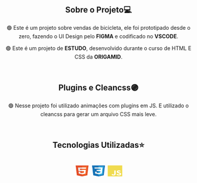 <h2 align="center"> Sobre o Projeto💻 </h2>

<div align="center">
  
 🟢 Este é um projeto sobre vendas de bicicleta, ele foi prototipado desde o zero, fazendo o UI Design pelo <strong>FIGMA</strong> e codificado no <strong>VSCODE</strong>.

 🟢 Este é um projeto de <strong>ESTUDO</strong>, desenvolvido durante o curso de HTML E CSS da <strong>ORIGAMID</strong>.
  
</div>

<br>

<h2 align="center"> Plugins e Cleancss🟣 </h2>

<div align="center">
  
 🟢 Nesse projeto foi utilizado animações com plugins em JS. E utilizado o cleancss para gerar um arquivo CSS mais leve.

</div>

<br>

<h2 align="center"> Tecnologias Utilizadas⭐ </h2>

<div style="display: inline_block" align="center"><br>
  <img align="center" alt="HTML" height="30" width="40" src="https://raw.githubusercontent.com/devicons/devicon/master/icons/html5/html5-original.svg">
  <img align="center" alt="CSS" height="30" width="40" src="https://raw.githubusercontent.com/devicons/devicon/master/icons/css3/css3-original.svg">
  <img align="center" alt="Js" height="30" width="40" src="https://raw.githubusercontent.com/devicons/devicon/master/icons/javascript/javascript-plain.svg">
</div>
